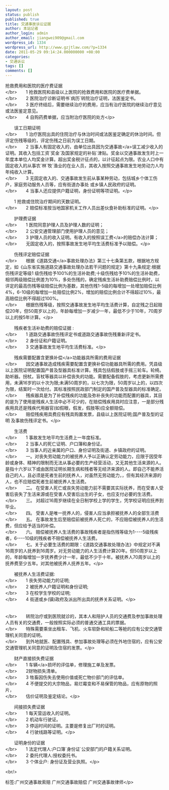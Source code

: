 ```yaml
---
layout: post
status: publish
published: true
title: 交通事故诉讼证据
author: 本站记者
author_login: admin
author_email: jiangwei909@gmail.com
wordpress_id: 1334
wordpress_url: http://www.gzjtlaw.com/?p=1334
date: 2011-05-29 09:14:24.000000000 +08:00
categories:
- 交通诉讼
tags: []
comments: []
---
```

<p><p>抢救费用和医院的医疗费证据<br><&#47;br>　　1 抢救医院和县级以上医院的抢救费用和医院的医疗费单据。<br><&#47;br>　　2 医院治疗诊断证明书`病历`转院治疗证明，法医鉴定书。<br><&#47;br>　　3 医疗终结后，需要继续治疗的费用，应当有治疗医院的继续治疗意见或法医鉴定意见。<br><&#47;br>　　4 自购药费单据，应当附治疗医院的处方<&#47;p><p>　　误工日期证明<br><&#47;br>　　1 治疗医院出具的住院治疗与休治时间或法医鉴定确定的休治时间。但评定伤残等级的，评定伤残之日前为误工日期。<br><&#47;br>　　2 当事人有固定收入的，由单位出具因为<a>交通事故<&#47;a>误工减少收入的证明。其收入包括工资`奖金`及国家规定的补贴`津贴。奖金以交通事故发生时上一年度本单位人均奖金计算。超出奖金税计征点的，以计征起点为限。农业人口中有固定收入的从事农`林`牧`渔业的在业人员，其收入按照交通事故发生地劳动力人均年纯收入计算。<br><&#47;br>　　3 无固定收入的、交通事故发生前从事某种劳动，包括城乡个体工伤户，家庭劳动服务人员等，应有街道办事处 或乡镇人民政府的证明。<br><&#47;br>　　4 当事人还应提供户籍证明，身份证明等项证明。<&#47;p><p>　　1 抢救或住院治疗期间的天数证明。<br><&#47;br>　　2 赔偿标准按当地国家机关工作人员出差伙食补助标准的证明。<&#47;p><p>　　护理费证据<br><&#47;br>　　1 医院同意护理人员及护理人数的证明；<br><&#47;br>　　2 公安交通管理部门使用护理人员的意见；<br><&#47;br>　　3 护理人员的收入证明。有收入的按照<a>误工费<&#47;a>的赔偿办法计算；<br><&#47;br>　　无固定收入的，按照事故发生地平均生活费标准予以赔偿。<&#47;p><p>　　伤残评定赔偿证据<br><&#47;br>　　根据《<a>道路交通<&#47;a>事故处理办法》第三十七条第五款，根据地方规定，如《山东省实施道路交通事故处理办法若干问题的规定》第十九条规定:根据伤残评定等级1 级伤残给予100%的生活补助费;十级伤残给予10%的生活补助费，相邻两级赔偿比例差为10%，多处伤残的，确定残疾生活补助费赔偿比例时，以评定的最高伤残等级赔偿比例为基数，其他伤残1-5级的每增加一处增加赔偿比例4%，6-10级的每增加一处赔偿比例2%，增加的赔偿比例合计不得超过10%，最高赔偿比例不得超过100%。<br><&#47;br>　　根据伤残等级，按照交通事故发生地平均生活费计算，自定残之日起赔偿20年，但50周岁以上的，年龄每增加一岁减少一年，最低不少于10年，70周岁以上的按5年计算。<&#47;p><p>　　残疾者生活补助费的赔偿证据 :<br><&#47;br>　　1 道路交通事故伤残评定书或道路交通事故伤残重新评定书。<br><&#47;br>　　2 身份证和户籍证明。<br><&#47;br>　　3 交通事故发生地平均生活费标准。<&#47;p><p>　　残疾需要配置含更换<a>补偿<&#47;a>功能器具所需的费用证据<br><&#47;br>　　因交通事故造成残疾需要配置含更换补偿功能器具所需的费用。凭县级以上医院证明配置国产普及型器具标准计算。残具包括假肢或手摇三轮车。轮椅。助听器。拐杖。盲杖等器具以补偿丧失的功能。需要配备假肢的，考虑更新所需费用，未满16岁的以十次为限;未满50周岁的，以七次为限，50周岁以上的，以四次为限，结案时一次给付。其标准按照民政部门制定的国产普及型器具的标准确定。<br><&#47;br>　　残疾器具是为了补偿残疾的功能及弥补丧失的功能而配置的器具，其目的是为了使用是残疾人生活中必不可少的，在赔偿残疾用具时应注意，一是部分残疾用具还是残疾代用器官(如假眼，假发，假肢等)应全额赔偿。<br><&#47;br>　　赔偿残疾用具费应有残具购置发票，县级以上医院证明;国产普及型的证明 及事故伤残评定书。<&#47;p><p>　　生活费<br><&#47;br>　　1 事故发生地平均生活费上一年度标准。<br><&#47;br>　　2 当事人的死亡证明、户口簿和身份证。<br><&#47;br>　　3 当事人的近亲属的户口、身份证明及街道、乡镇政府的证明。<br><&#47;br>　　一。对丧失劳动能力的被抚养人予以正确认定劳动能力，应限于因受年龄或身体、精神的限制而无法从事必要的生产经营活动，又无其他生活来源的人。是指十六岁以下或由医院证明长期生病和残者等无经济来源的人。即自己不能养活自己的人，且必须是死者生前的抚养人，对虽然无劳动能力，，但有其经济来源的人，也不应赔偿死者生前被抚养人生活费。<br><&#47;br>　　二。 在受害人死亡或丧失劳动能力前不需要其实际抚养，而在受害人受害后丧失了生活来源或在受害人受害后出生的子女，也应支付必要的生活费。<br><&#47;br>　　三。 对超过16周岁继续在全日制学校上学的学生，凭学校证明应抚养到毕业。<br><&#47;br>　　四。 受害人是唯一抚养人的，侵害人应当承担被抚养人的全部生活费<br><&#47;br>　　五。 在事故发生后至赔偿前被抚养人死亡的，不应赔偿被抚养人的生活费，但应给予适当的补偿。<br><&#47;br>　　六。 赔偿被抚养人生活费的事故残疾者是指伤残等级为1----5级残疾者，6----10级的残疾者不赔偿被抚养人生活费。<br><&#47;br>　　七。关于必要生活费的期限：《道路交通事故处理办法》中规定对不满16周岁的人抚养到16周岁。对无劳动能力的人生活费计算20年。但50周岁以上的，年龄每增加一岁抚养费少计一年，最低不少于十年。被抚养人70周岁以上的抚养费至少五年。对其他被抚养人抚养五年。<&#47;p><p>　　被抚养人生活费证据:<br><&#47;br>　　1 丧失劳动能力的证明;<br><&#47;br>　　2 被抚养人户籍证明和身份证明;<br><&#47;br>　　3 在校学生学校的证明;<br><&#47;br>　　4 街道或乡(镇)政府及派出所出具的抚养关系证明。<&#47;p><p>　　<br><&#47;br>　　转院治疗或到医院就诊的，其本人和陪护人员的交通费及参加事故处理人员有关的交通费，一般按照实际必须的普通交通工具的票据。<br><&#47;br>　　特殊需要乘坐出租车、飞机、火车软卧和轮船二等舱的应有公安交通管理机关同意的证明。<br><&#47;br>　　到外地就医、配置残具、参加事故处理等必须在外地住宿的，应有公安交通管理机关同意的证明及住宿的发票。<&#47;p><p>　　财产直接损失费证据<br><&#47;br>　　1 <a>车辆<&#47;a>损坏的评估单，修理施工单及发票。<br><&#47;br>　　2财物损失清单。<br><&#47;br>　　3 牲畜因伤失去使用价值或死亡物价部门的评估单。<br><&#47;br>　　4 不便提交的大宗物品，易烂霉变和不易保管的物品，应有原物的照片，<br><&#47;br>　　估价证明及鉴定结论。<&#47;p><p>　　间接损失费证据<br><&#47;br>　　1 每天营运收入的证明。<br><&#47;br>　　2 机动车行驶证。<br><&#47;br>　　3 停运时间的证明。主要是修复出厂时的证明。<br><&#47;br>　　4 行驶线路等证明。<&#47;p><p>　　证明身份的证据<br><&#47;br>　　1 法定代理人:户口簿`身份证`公安部门的户籍关系证明。<br><&#47;br>　　2 委托代理人:授权委托书。<br><&#47;br>　　3 个体业户: 身份证及营业执照。<&#47;p><br&#47;><p>标签:广州交通事故索赔 广州交通事故赔偿 广州交通事故律师<&#47;p>
